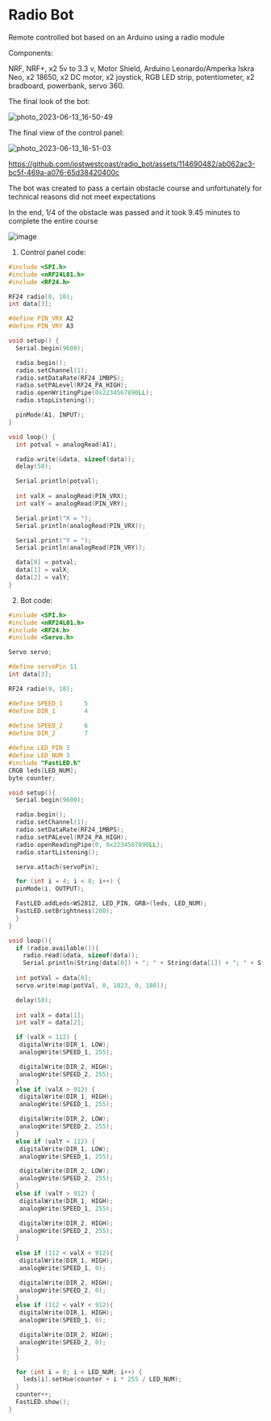# Radio Bot

Remote controlled bot based on an Arduino using a radio module

Сomponents:

NRF,
NRF+,
x2 5v to 3.3 v,
Motor Shield,
Arduino Leonardo/Amperka Iskra Neo,
x2 18650,
x2 DC motor,
x2 joystick,
RGB LED strip,
potentiometer,
x2 bradboard,
powerbank,
servo 360.

The final look of the bot:

![photo_2023-06-13_16-50-49](https://github.com/iostwestcoast/radio_bot/assets/114690482/110eeee0-d2ee-4c9b-81e7-477d4c5edd63)


The final view of the control panel:

![photo_2023-06-13_16-51-03](https://github.com/iostwestcoast/radio_bot/assets/114690482/19a8508d-04a6-48b0-b743-19bfc72776d4)

https://github.com/iostwestcoast/radio_bot/assets/114690482/ab062ac3-bc5f-469a-a076-65d38420400c

The bot was created to pass a certain obstacle course and unfortunately for technical reasons did not meet expectations

In the end, 1/4 of the obstacle was passed and it took 9.45 minutes to complete the entire course

![image](https://github.com/iostwestcoast/radio_bot/assets/114690482/be7ff708-898a-4c7a-b90d-fde0acee8878)

1. Control panel code:
```C++
#include <SPI.h>
#include <nRF24L01.h>
#include <RF24.h>

RF24 radio(8, 10);
int data[3];

#define PIN_VRX A2
#define PIN_VRY A3

void setup() {
  Serial.begin(9600);

  radio.begin();
  radio.setChannel(1);
  radio.setDataRate(RF24_1MBPS);
  radio.setPALevel(RF24_PA_HIGH);
  radio.openWritingPipe(0x2234567890LL);
  radio.stopListening();

  pinMode(A1, INPUT);
}

void loop() {
  int potval = analogRead(A1);

  radio.write(&data, sizeof(data));
  delay(50);

  Serial.println(potval);
     
  int valX = analogRead(PIN_VRX);
  int valY = analogRead(PIN_VRY);

  Serial.print("X = ");
  Serial.println(analogRead(PIN_VRX));

  Serial.print("Y = ");
  Serial.println(analogRead(PIN_VRY));

  data[0] = potval;
  data[1] = valX;
  data[2] = valY;
}
```

2. Bot code:
```C++
#include <SPI.h>
#include <nRF24L01.h>
#include <RF24.h>
#include <Servo.h>

Servo servo;

#define servoPin 11
int data[3];

RF24 radio(9, 10);

#define SPEED_1      5 
#define DIR_1        4
 
#define SPEED_2      6
#define DIR_2        7

#define LED_PIN 3
#define LED_NUM 3
#include "FastLED.h"
CRGB leds[LED_NUM];
byte counter;

void setup(){
  Serial.begin(9600);

  radio.begin();
  radio.setChannel(1);
  radio.setDataRate(RF24_1MBPS);
  radio.setPALevel(RF24_PA_HIGH);
  radio.openReadingPipe(0, 0x2234567890LL);
  radio.startListening();

  servo.attach(servoPin);

  for (int i = 4; i < 8; i++) {     
  pinMode(i, OUTPUT);

  FastLED.addLeds<WS2812, LED_PIN, GRB>(leds, LED_NUM);
  FastLED.setBrightness(200);
  }
}

void loop(){
  if (radio.available()){
    radio.read(&data, sizeof(data));
    Serial.println(String(data[0]) + "; " + String(data[1]) + "; " + String(data[2]));
  
  int potVal = data[0];
  servo.write(map(potVal, 0, 1023, 0, 180));

  delay(50);
  
  int valX = data[1];
  int valY = data[2];

  if (valX < 112) {
   digitalWrite(DIR_1, LOW);
   analogWrite(SPEED_1, 255);

   digitalWrite(DIR_2, HIGH);
   analogWrite(SPEED_2, 255);
  }
  else if (valX > 912) {
   digitalWrite(DIR_1, HIGH);
   analogWrite(SPEED_1, 255);

   digitalWrite(DIR_2, LOW);
   analogWrite(SPEED_2, 255);
  }
  else if (valY < 112) {
   digitalWrite(DIR_1, LOW);
   analogWrite(SPEED_1, 255);

   digitalWrite(DIR_2, LOW);
   analogWrite(SPEED_2, 255);
  }
  else if (valY > 912) {
   digitalWrite(DIR_1, HIGH);
   analogWrite(SPEED_1, 255);

   digitalWrite(DIR_2, HIGH);
   analogWrite(SPEED_2, 255);
  }
  
  else if (112 < valX < 912){
   digitalWrite(DIR_1, HIGH);
   analogWrite(SPEED_1, 0);

   digitalWrite(DIR_2, HIGH);
   analogWrite(SPEED_2, 0);
  }
  else if (112 < valY < 912){
   digitalWrite(DIR_1, HIGH);
   analogWrite(SPEED_1, 0);

   digitalWrite(DIR_2, HIGH);
   analogWrite(SPEED_2, 0);
  }
  }

  for (int i = 0; i < LED_NUM; i++) {
    leds[i].setHue(counter + i * 255 / LED_NUM);
  }
  counter++;
  FastLED.show();
}
```

